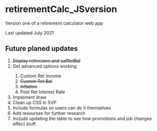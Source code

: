 # retirementCalc_JSversion
Version one of a retirement calculator web app

<p>Last updated July 2021</p>
<h2>Future planed updates</h2>
<ol>
  <li><s>Display retIncome and safRetBal</s></li>
  <li>Get advanced options working</li>
    <ol>
      <li>Custom Ret Income</li>
      <li><s>Custom Ret Bal</s></li>
      <li><s>Inflation</s></li>
      <li>Post Ret Interest Rate</li>
    </ol>
  <li>Implement draw</li>
  <li>Clean up CSS in SVP</li>
  <li>Include formulas so users can do it themselves</li>
  <li>Add resourses for further research</li>
  <li>Include updating the table to see how promotions and job changes effect stuff.</li>
</ol>
